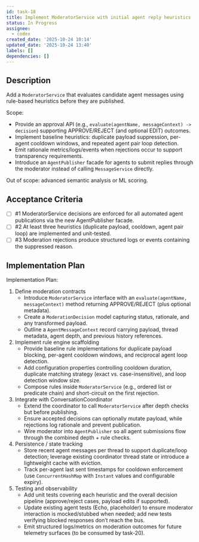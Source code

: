 ```yaml
---
id: task-18
title: Implement ModeratorService with initial agent reply heuristics
status: In Progress
assignee:
  - codex
created_date: '2025-10-24 10:14'
updated_date: '2025-10-24 13:40'
labels: []
dependencies: []
---
```


## Description

<!-- SECTION:DESCRIPTION:BEGIN -->
Add a `ModeratorService` that evaluates candidate agent messages using rule-based heuristics before they are published.

Scope:
- Provide an approval API (e.g., `evaluate(agentName, messageContext) -> decision`) supporting APPROVE/REJECT (and optional EDIT) outcomes.
- Implement baseline heuristics: duplicate payload suppression, per-agent cooldown windows, and repeated agent pair loop detection.
- Emit rationale metrics/logs/events when rejections occur to support transparency requirements.
- Introduce an `AgentPublisher` facade for agents to submit replies through the moderator instead of calling `MessageService` directly.

Out of scope: advanced semantic analysis or ML scoring.
<!-- SECTION:DESCRIPTION:END -->

## Acceptance Criteria
<!-- AC:BEGIN -->
- [ ] #1 ModeratorService decisions are enforced for all automated agent publications via the new AgentPublisher facade.
- [ ] #2 At least three heuristics (duplicate payload, cooldown, agent pair loop) are implemented and unit-tested.
- [ ] #3 Moderation rejections produce structured logs or events containing the suppressed reason.
<!-- AC:END -->

## Implementation Plan

<!-- SECTION:PLAN:BEGIN -->
Implementation Plan:
1. Define moderation contracts
   - Introduce `ModeratorService` interface with an `evaluate(agentName, messageContext)` method returning APPROVE/REJECT (plus optional metadata).
   - Create a `ModerationDecision` model capturing status, rationale, and any transformed payload.
   - Outline a `AgentMessageContext` record carrying payload, thread metadata, agent depth, and previous history references.
2. Implement rule engine scaffolding
   - Provide baseline rule implementations for duplicate payload blocking, per-agent cooldown windows, and reciprocal agent loop detection.
   - Add configuration properties controlling cooldown duration, duplicate matching strategy (exact vs. case-insensitive), and loop detection window size.
   - Compose rules inside `ModeratorService` (e.g., ordered list or predicate chain) and short-circuit on the first rejection.
3. Integrate with ConversationCoordinator
   - Extend the coordinator to call `ModeratorService` after depth checks but before publishing.
   - Ensure accepted decisions can optionally mutate payload, while rejections log rationale and prevent publication.
   - Wire moderator into `AgentPublisher` so all agent submissions flow through the combined depth + rule checks.
4. Persistence / state tracking
   - Store recent agent messages per thread to support duplicate/loop detection; leverage existing coordinator thread state or introduce a lightweight cache with eviction.
   - Track per-agent last sent timestamps for cooldown enforcement (use `ConcurrentHashMap` with `Instant` values and configurable expiry).
5. Testing and observability
   - Add unit tests covering each heuristic and the overall decision pipeline (approve/reject cases, payload edits if supported).
   - Update existing agent tests (Echo, placeholder) to ensure moderator interaction is mocked/stubbed when needed; add new tests verifying blocked responses don’t reach the bus.
   - Emit structured logs/metrics on moderation outcomes for future telemetry surfaces (to be consumed by task-20).
<!-- SECTION:PLAN:END -->

